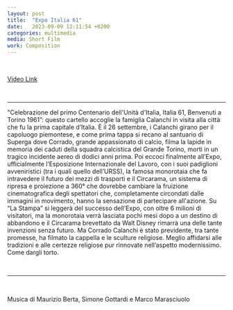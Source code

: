 ```yaml
---
layout: post
title:  "Expo Italia 61"
date:   2023-09-09 12:11:54 +0200
categories: multimedia
media: Short Film
work: Composition
---
```


<br>

[Video Link](https://www.homemovies100.it/it/almanac/292_expo-italia-61)

<br>

----

"Celebrazione del primo Centenario dell'Unità d'Italia, Italia 61, Benvenuti a Torino 1961”: questo cartello accoglie la famiglia Calanchi in visita alla città che fu la prima capitale d’Italia. È il 26 settembre, i Calanchi girano per il capoluogo piemontese, e come prima tappa si recano al santuario di Superga dove Corrado, grande appassionato di calcio, filma la lapide in memoria dei caduti della squadra calcistica del Grande Torino, morti in un tragico incidente aereo di dodici anni prima. Poi eccoci finalmente all’Expo, ufficialmente l’Esposizione Internazionale del Lavoro, con i suoi padiglioni avveniristici (tra i quali quello dell’URSS), la famosa monorotaia che fa intravedere il futuro dei mezzi di trasporti e il Circarama, un sistema di ripresa e proiezione a 360° che dovrebbe cambiare la fruizione cinematografica degli spettatori che, completamente circondati dalle immagini in movimento, hanno la sensazione di partecipare all'azione. Su “La Stampa” si leggerà del successo dell’Expo, con oltre 6 milioni di visitatori, ma la monorotaia verrà lasciata pochi mesi dopo a un destino di abbandono e il Circarama brevettato da Walt Disney rimarrà una delle tante invenzioni senza futuro. Ma Corrado Calanchi è stato previdente, tra tante promesse, ha filmato la cappella e le sculture religiose. Meglio affidarsi alle tradizioni e alle certezze religiose pur rinnovate nell’aspetto modernissimo. Come dargli torto.

<br>


----

<br>

Musica di Maurizio Berta, Simone Gottardi e Marco Marasciuolo




